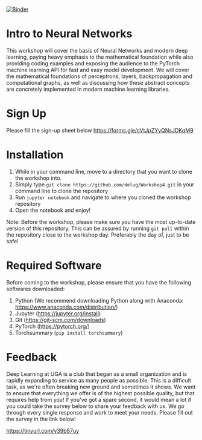 [![Binder](https://mybinder.org/badge_logo.svg)](https://mybinder.org/v2/gh/delug/Workshop4/master)

# Intro to Neural Networks

This workshop will cover the basis of Neural Networks and modern deep learning, paying heavy emphasis to the mathematical foundation while also providing coding examples and exposing the audience to the PyTorch machine learning API for fast and easy model development. We will cover the mathematical foundations of perceptrons, layers, backpropagation and computational graphs, as well as discussing how these abstract concepts are concretely implemented in modern machine learning libraries.

# Sign Up

Please fill the sign-up sheet below
https://forms.gle/cVtJpZYyQNsJDKqM9

# Installation

1. While in your command line, move to a directory that you want to clone the workshop into.
2. Simply type `git clone https://github.com/delug/Workshop4.git` in your command line to clone the repository
3. Run `jupyter notebook` and navigate to where you cloned the workshop repository
4. Open the notebook and enjoy!

Note: Before the workshop, please make sure you have the most up-to-date version of this repository. This can be assured by running `git pull`
within the repository close to the workshop day. Preferably the day of, just to be safe!

# Required Software

Before coming to the workshop, please ensure that you have the following softwares downloaded:

1) Python   (We recommend downloading Python along with Anaconda: https://www.anaconda.com/distribution/)
2) Jupyter  (https://jupyter.org/install)
3) Git      (https://git-scm.com/downloads)
4) PyTorch  (https://pytorch.org/)
5) Torchsummary   (`pip install torchsummary`)
# Feedback

Deep Learning at UGA is a club that began as a small organization and is rapidly expanding to service as many people as possible.
This is a difficult task, as we're often breaking new ground and sometimes it shows. We want to ensure that everything we offer
is of the highest possible quality, but that requires help from you! If you've got a spare second, it would mean a lot if you could
take the survey below to share your feedback with us. We go through every single response and work to meet your needs. Please fill
out the survey in the link below!

https://tinyurl.com/y39b87uy
